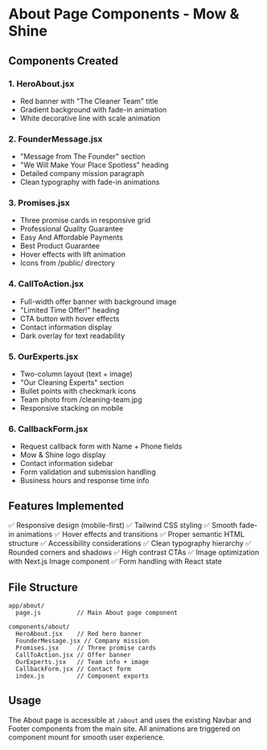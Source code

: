# About Page Components - Mow & Shine

## Components Created

### 1. HeroAbout.jsx

- Red banner with "The Cleaner Team" title
- Gradient background with fade-in animation
- White decorative line with scale animation

### 2. FounderMessage.jsx

- "Message from The Founder" section
- "We Will Make Your Place Spotless" heading
- Detailed company mission paragraph
- Clean typography with fade-in animations

### 3. Promises.jsx

- Three promise cards in responsive grid
- Professional Quality Guarantee
- Easy And Affordable Payments
- Best Product Guarantee
- Hover effects with lift animation
- Icons from /public/ directory

### 4. CallToAction.jsx

- Full-width offer banner with background image
- "Limited Time Offer!" heading
- CTA button with hover effects
- Contact information display
- Dark overlay for text readability

### 5. OurExperts.jsx

- Two-column layout (text + image)
- "Our Cleaning Experts" section
- Bullet points with checkmark icons
- Team photo from /cleaning-team.jpg
- Responsive stacking on mobile

### 6. CallbackForm.jsx

- Request callback form with Name + Phone fields
- Mow & Shine logo display
- Contact information sidebar
- Form validation and submission handling
- Business hours and response time info

## Features Implemented

✅ Responsive design (mobile-first)
✅ Tailwind CSS styling
✅ Smooth fade-in animations
✅ Hover effects and transitions
✅ Proper semantic HTML structure
✅ Accessibility considerations
✅ Clean typography hierarchy
✅ Rounded corners and shadows
✅ High contrast CTAs
✅ Image optimization with Next.js Image component
✅ Form handling with React state

## File Structure

```
app/about/
  page.js          // Main About page component

components/about/
  HeroAbout.jsx    // Red hero banner
  FounderMessage.jsx // Company mission
  Promises.jsx     // Three promise cards
  CallToAction.jsx // Offer banner
  OurExperts.jsx   // Team info + image
  CallbackForm.jsx // Contact form
  index.js         // Component exports
```

## Usage

The About page is accessible at `/about` and uses the existing Navbar and Footer components from the main site. All animations are triggered on component mount for smooth user experience.
